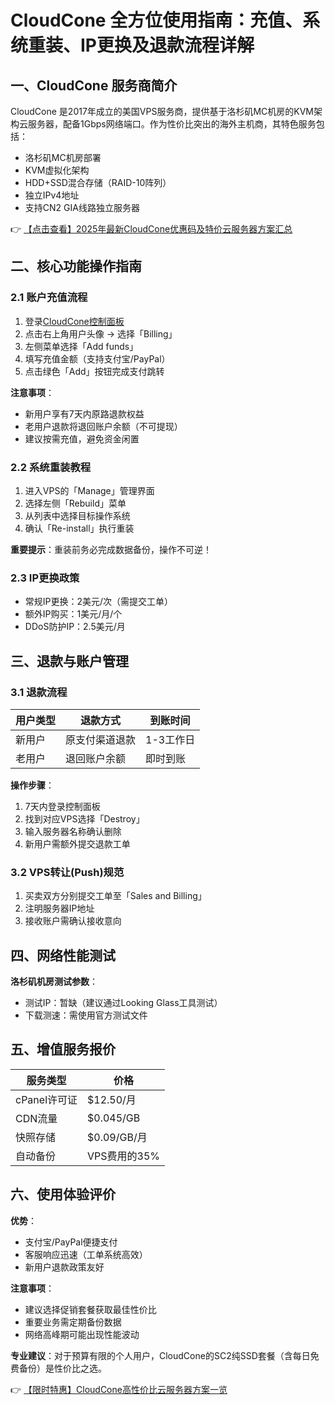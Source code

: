# CloudCone 全方位使用指南：充值、系统重装、IP更换及退款流程详解

## 一、CloudCone 服务商简介

CloudCone 是2017年成立的美国VPS服务商，提供基于洛杉矶MC机房的KVM架构云服务器，配备1Gbps网络端口。作为性价比突出的海外主机商，其特色服务包括：

- 洛杉矶MC机房部署
- KVM虚拟化架构
- HDD+SSD混合存储（RAID-10阵列）
- 独立IPv4地址
- 支持CN2 GIA线路独立服务器

👉 [【点击查看】2025年最新CloudCone优惠码及特价云服务器方案汇总](https://bit.ly/Cloudcone)

## 二、核心功能操作指南

### 2.1 账户充值流程
1. 登录[CloudCone控制面板](https://bit.ly/Cloudcone)
2. 点击右上角用户头像 → 选择「Billing」
3. 左侧菜单选择「Add funds」
4. 填写充值金额（支持支付宝/PayPal）
5. 点击绿色「Add」按钮完成支付跳转

**注意事项**：
- 新用户享有7天内原路退款权益
- 老用户退款将退回账户余额（不可提现）
- 建议按需充值，避免资金闲置

### 2.2 系统重装教程
1. 进入VPS的「Manage」管理界面
2. 选择左侧「Rebuild」菜单
3. 从列表中选择目标操作系统
4. 确认「Re-install」执行重装

**重要提示**：重装前务必完成数据备份，操作不可逆！

### 2.3 IP更换政策
- 常规IP更换：2美元/次（需提交工单）
- 额外IP购买：1美元/月/个
- DDoS防护IP：2.5美元/月

## 三、退款与账户管理

### 3.1 退款流程
| 用户类型 | 退款方式 | 到账时间 |
|---------|---------|---------|
| 新用户 | 原支付渠道退款 | 1-3工作日 |
| 老用户 | 退回账户余额 | 即时到账 |

**操作步骤**：
1. 7天内登录控制面板
2. 找到对应VPS选择「Destroy」
3. 输入服务器名称确认删除
4. 新用户需额外提交退款工单

### 3.2 VPS转让(Push)规范
1. 买卖双方分别提交工单至「Sales and Billing」
2. 注明服务器IP地址
3. 接收账户需确认接收意向

## 四、网络性能测试

**洛杉矶机房测试参数**：
- 测试IP：暂缺（建议通过Looking Glass工具测试）
- 下载测速：需使用官方测试文件

## 五、增值服务报价

| 服务类型 | 价格 |
|---------|-----|
| cPanel许可证 | $12.50/月 |
| CDN流量 | $0.045/GB |
| 快照存储 | $0.09/GB/月 |
| 自动备份 | VPS费用的35% |

## 六、使用体验评价

**优势**：
- 支付宝/PayPal便捷支付
- 客服响应迅速（工单系统高效）
- 新用户退款政策友好

**注意事项**：
- 建议选择促销套餐获取最佳性价比
- 重要业务需定期备份数据
- 网络高峰期可能出现性能波动

**专业建议**：对于预算有限的个人用户，CloudCone的SC2纯SSD套餐（含每日免费备份）是性价比之选。

👉 [【限时特惠】CloudCone高性价比云服务器方案一览](https://bit.ly/Cloudcone)